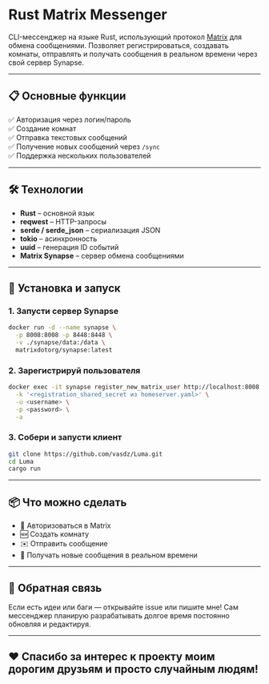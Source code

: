 # Rust Matrix Messenger

CLI-мессенджер на языке Rust, использующий протокол [Matrix](https://matrix.org/) для обмена сообщениями. Позволяет регистрироваться, создавать комнаты, отправлять и получать сообщения в реальном времени через свой сервер Synapse.

---

## 📋 Основные функции

✅ Авторизация через логин/пароль  
✅ Создание комнат  
✅ Отправка текстовых сообщений  
✅ Получение новых сообщений через `/sync`  
✅ Поддержка нескольких пользователей  

---

## 🛠 Технологии

- **Rust** – основной язык
- **reqwest** – HTTP-запросы
- **serde / serde_json** – сериализация JSON
- **tokio** – асинхронность
- **uuid** – генерация ID событий
- **Matrix Synapse** – сервер обмена сообщениями

---

## 🧰 Установка и запуск

### 1. Запусти сервер Synapse

```bash
docker run -d --name synapse \
  -p 8008:8008 -p 8448:8448 \
  -v ./synapse/data:/data \
  matrixdotorg/synapse:latest
```

### 2. Зарегистрируй пользователя

```bash
docker exec -it synapse register_new_matrix_user http://localhost:8008 \
  -k '<registration_shared_secret из homeserver.yaml>' \
  -u <username> \
  -p <password> \
  -a
```

### 3. Собери и запусти клиент

```bash
git clone https://github.com/vasdz/Luma.git
cd Luma
cargo run
```

---

## 📦 Что можно сделать

- 🔐 Авторизоваться в Matrix
- 🆕 Создать комнату
- ✉️ Отправить сообщение
- 🔁 Получать новые сообщения в реальном времени

---

## 💬 Обратная связь

Если есть идеи или баги — открывайте issue или пишите мне! Сам мессенджер планирую разрабатывать долгое время постоянно обновляя и редактируя.

---

## ❤️ Спасибо за интерес к проекту моим дорогим друзьям и просто случайным людям!

```


